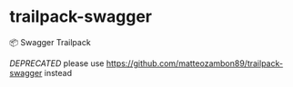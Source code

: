 # trailpack-swagger
:package: Swagger Trailpack

*DEPRECATED* please use https://github.com/matteozambon89/trailpack-swagger instead 
